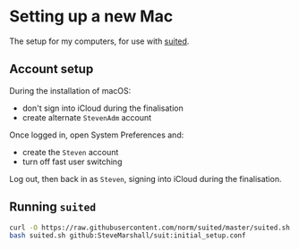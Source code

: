 # Setting up a new Mac

The setup for my computers, for use with
[suited](https://github.com/norm/suited).

## Account setup

During the installation of macOS:

* don't sign into iCloud during the finalisation
* create alternate `StevenAdm` account

Once logged in, open System Preferences and:

* create the `Steven` account
* turn off fast user switching

Log out, then back in as `Steven`, signing into iCloud during the
finalisation.

## Running `suited`

```bash
curl -O https://raw.githubusercontent.com/norm/suited/master/suited.sh 
bash suited.sh github:SteveMarshall/suit:initial_setup.conf
```
